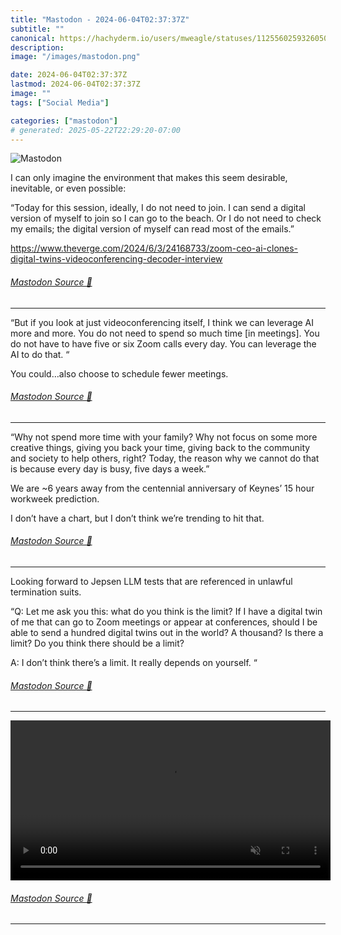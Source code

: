 ```yaml
---
title: "Mastodon - 2024-06-04T02:37:37Z"
subtitle: ""
canonical: https://hachyderm.io/users/mweagle/statuses/112556025932605034
description:
image: "/images/mastodon.png"

date: 2024-06-04T02:37:37Z
lastmod: 2024-06-04T02:37:37Z
image: ""
tags: ["Social Media"]

categories: ["mastodon"]
# generated: 2025-05-22T22:29:20-07:00
---
```

![Mastodon](/images/mastodon.png)

<p>I can only imagine the environment that makes this seem desirable, inevitable, or even possible:</p><p>“Today for this session, ideally, I do not need to join. I can send a digital version of myself to join so I can go to the beach. Or I do not need to check my emails; the digital version of myself can read most of the emails.”</p><p><a href="https://www.theverge.com/2024/6/3/24168733/zoom-ceo-ai-clones-digital-twins-videoconferencing-decoder-interview" target="_blank" rel="nofollow noopener noreferrer" translate="no"><span class="invisible">https://www.</span><span class="ellipsis">theverge.com/2024/6/3/24168733</span><span class="invisible">/zoom-ceo-ai-clones-digital-twins-videoconferencing-decoder-interview</span></a></p>


###### [Mastodon Source 🐘](https://hachyderm.io/@mweagle/112556025932605034)

___

<p>“But if you look at just videoconferencing itself, I think we can leverage AI more and more. You do not need to spend so much time [in meetings]. You do not have to have five or six Zoom calls every day. You can leverage the AI to do that. “</p><p>You could…also choose to schedule fewer meetings.</p>


###### [Mastodon Source 🐘](https://hachyderm.io/@mweagle/112556029848233432)

___

<p>“Why not spend more time with your family? Why not focus on some more creative things, giving you back your time, giving back to the community and society to help others, right? Today, the reason why we cannot do that is because every day is busy, five days a week.”</p><p>We are ~6 years away from the centennial anniversary of Keynes’ 15 hour workweek prediction. </p><p>I don’t have a chart, but I don’t think we’re trending to hit that.</p>


###### [Mastodon Source 🐘](https://hachyderm.io/@mweagle/112556042105576899)

___

<p>Looking forward to Jepsen LLM tests that are referenced in unlawful termination suits. </p><p>“Q: Let me ask you this: what do you think is the limit? If I have a digital twin of me that can go to Zoom meetings or appear at conferences, should I be able to send a hundred digital twins out in the world? A thousand? Is there a limit? Do you think there should be a limit?</p><p>A: I don’t think there’s a limit. It really depends on yourself. “</p>


###### [Mastodon Source 🐘](https://hachyderm.io/@mweagle/112556059812002659)

___



<video controls autoplay muted loop width="512"><source src="8c5b30dcc1416f55.mp4" type="video/mp4" /></video>

###### [Mastodon Source 🐘](https://hachyderm.io/@mweagle/112556068142898641)

___

